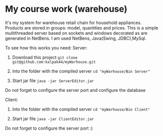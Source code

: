 My course work (warehouse)
==========================

It's my system for warehouse retail chain for household appliances. Products are stored in groups: model, quantities and prices.
This is a simple multithreaded server based on sockets and windows decorated as are generated in NetBens. 
I am used NetBens, Java(Swing, JDBC),MySql.

To see how this works you need:
Server:

1. Download this project 
`git clone git@github.com:kalpak44/myWarhouse.git`

2. Into the folder with the compiled server
`cd "myWarhouse/Bin Server"`

3. Start jar file
`java -jar ServerEditor.jar`

Do not forget to configure the server port and configure the database

Client:

1. Into the folder with the compiled server
`cd "myWarhouse/Bin Client"`

2. Start jar file
`java -jar ClientEditor.jar`

Do not forget to configure the server port :)





